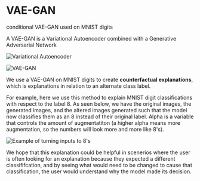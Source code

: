 # VAE-GAN
conditional VAE-GAN used on MNIST digits 

A VAE-GAN is a Variational Autoencoder combined with a Generative Adversarial Network

![Variational Autoencoder](https://i.ibb.co/Bsq0HjT/Screen-Shot-2019-05-28-at-10-44-45-AM.png)

![VAE-GAN](https://i.ibb.co/1m6YHr1/Screen-Shot-2019-05-28-at-10-43-26-AM.png)

We use a VAE-GAN on MNIST digits to create **counterfactual explanations**, which is explanations in relation to an alternate class label. 

For example, here we use this method to explain MNIST digit classifications with respect to the label 8. As seen below, we have the original images, the generated images, and the altered images generated such that the model now classifies them as an 8 instead of their original label. Alpha is a variable that controls the amount of augmentatiton (a higher alpha means more augmentation, so the numbers will look more and more like 8's). 

![Example of turning inputs to 8's](https://i.ibb.co/RD86g3B/Screen-Shot-2019-05-28-at-11-04-59-AM.png)

We hope that this explanation could be helpful in scenerios where the user is often looking for an explanation because they expected a different classififcation, and by seeing what would need to be changed to cause that classification, the user would understand why the model made its decision. 
